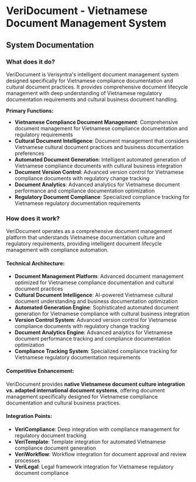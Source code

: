 # VeriDocument - Vietnamese Document Management System
## System Documentation

### **What does it do?**

VeriDocument is Verisyntra's intelligent document management system designed specifically for Vietnamese compliance documentation and cultural document practices. It provides comprehensive document lifecycle management with deep understanding of Vietnamese regulatory documentation requirements and cultural business document handling.

**Primary Functions:**
- **Vietnamese Compliance Document Management**: Comprehensive document management for Vietnamese compliance documentation and regulatory requirements
- **Cultural Document Intelligence**: Document management that considers Vietnamese cultural document practices and business documentation preferences
- **Automated Document Generation**: Intelligent automated generation of Vietnamese compliance documents with cultural business integration
- **Document Version Control**: Advanced version control for Vietnamese compliance documents with regulatory change tracking
- **Document Analytics**: Advanced analytics for Vietnamese document performance and compliance documentation optimization
- **Regulatory Document Compliance**: Specialized compliance tracking for Vietnamese regulatory documentation requirements

### **How does it work?**

VeriDocument operates as a comprehensive document management platform that understands Vietnamese documentation culture and regulatory requirements, providing intelligent document lifecycle management with compliance automation.

#### **Technical Architecture:**
- **Document Management Platform**: Advanced document management optimized for Vietnamese compliance documentation and cultural document practices
- **Cultural Document Intelligence**: AI-powered Vietnamese cultural document understanding and business documentation optimization
- **Automated Generation Engine**: Sophisticated automated document generation for Vietnamese compliance with cultural business integration
- **Version Control System**: Advanced version control for Vietnamese compliance documents with regulatory change tracking
- **Document Analytics Engine**: Advanced analytics for Vietnamese document performance tracking and compliance documentation optimization
- **Compliance Tracking System**: Specialized compliance tracking for Vietnamese regulatory documentation requirements

#### **Competitive Enhancement:**
VeriDocument provides **native Vietnamese document culture integration vs. adapted international document systems**, offering document management specifically designed for Vietnamese compliance documentation and cultural business practices.

#### **Integration Points:**
- **VeriCompliance**: Deep integration with compliance management for regulatory document tracking
- **VeriTemplate**: Template integration for automated Vietnamese compliance document generation
- **VeriWorkflow**: Workflow integration for document approval and review processes
- **VeriLegal**: Legal framework integration for Vietnamese regulatory document compliance